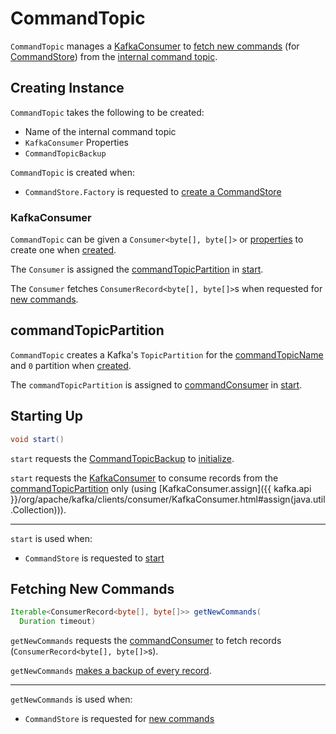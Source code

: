 # CommandTopic

`CommandTopic` manages a [KafkaConsumer](#commandConsumer) to [fetch new commands](#getNewCommands) (for [CommandStore](CommandStore.md#getNewCommands)) from the [internal command topic](#commandTopicPartition).

## Creating Instance

`CommandTopic` takes the following to be created:

* <span id="commandTopicName"> Name of the internal command topic
* <span id="kafkaConsumerProperties"> `KafkaConsumer` Properties
* <span id="commandTopicBackup"> `CommandTopicBackup`

`CommandTopic` is created when:

* `CommandStore.Factory` is requested to [create a CommandStore](CommandStore.md#create)

### <span id="commandConsumer"> KafkaConsumer

`CommandTopic` can be given a `Consumer<byte[], byte[]>` or [properties](#kafkaConsumerProperties) to create one when [created](#creating-instance).

The `Consumer` is assigned the [commandTopicPartition](#commandTopicPartition) in [start](#start).

The `Consumer` fetches `ConsumerRecord<byte[], byte[]>`s when requested for [new commands](#getNewCommands).

## <span id="commandTopicPartition"> commandTopicPartition

`CommandTopic` creates a Kafka's `TopicPartition` for the [commandTopicName](#commandTopicName) and `0` partition when [created](#creating-instance).

The `commandTopicPartition` is assigned to [commandConsumer](#commandConsumer) in [start](#start).

## <span id="start"> Starting Up

```java
void start()
```

`start` requests the [CommandTopicBackup](#commandTopicBackup) to [initialize](CommandTopicBackup.md#initialize).

`start` requests the [KafkaConsumer](#commandConsumer) to consume records from the [commandTopicPartition](#commandTopicPartition) only (using [KafkaConsumer.assign]({{ kafka.api }}/org/apache/kafka/clients/consumer/KafkaConsumer.html#assign(java.util.Collection))).

---

`start` is used when:

* `CommandStore` is requested to [start](CommandStore.md#start)

## <span id="getNewCommands"> Fetching New Commands

```java
Iterable<ConsumerRecord<byte[], byte[]>> getNewCommands(
  Duration timeout)
```

`getNewCommands` requests the [commandConsumer](#commandConsumer) to fetch records (`ConsumerRecord<byte[], byte[]>`s).

`getNewCommands` [makes a backup of every record](#backupRecord).

---

`getNewCommands` is used when:

* `CommandStore` is requested for [new commands](CommandStore.md#getNewCommands)
